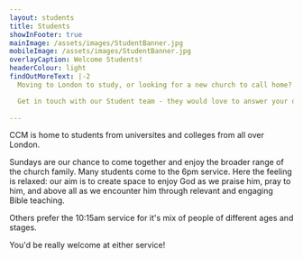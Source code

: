 ```yaml
---
layout: students
title: Students
showInFooter: true
mainImage: /assets/images/StudentBanner.jpg
mobileImage: /assets/images/StudentBanner.jpg
overlayCaption: Welcome Students!
headerColour: light
findOutMoreText: |-2
  Moving to London to study, or looking for a new church to call home?.

  Get in touch with our Student team - they would love to answer your questions and welcome you at a Sunday service.
  
---
```

CCM is home to students from universites and colleges from all over London.

Sundays are our chance to come together and enjoy the broader range of the church family. Many students come to the 6pm service. Here the feeling is relaxed: our aim is to create space to enjoy God as we praise him, pray to him, and above all as we encounter him through relevant and engaging Bible teaching.

Others prefer the 10:15am service for it's mix of people of different ages and stages.

You'd be really welcome at either service!
